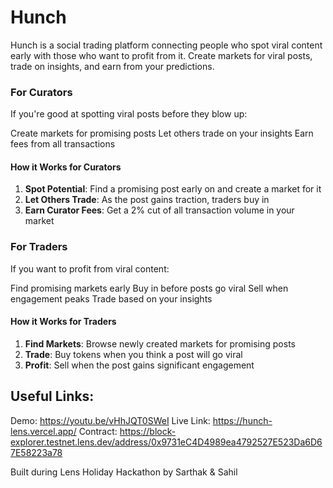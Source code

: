 # Hunch

Hunch is a social trading platform connecting people who spot viral content early with those who want to profit from it. Create markets for viral posts, trade on insights, and earn from your predictions.

### For Curators

If you're good at spotting viral posts before they blow up:

Create markets for promising posts
Let others trade on your insights
Earn fees from all transactions

#### How it Works for Curators

1. **Spot Potential**: Find a promising post early on and create a market for it
2. **Let Others Trade**: As the post gains traction, traders buy in
3. **Earn Curator Fees**: Get a 2% cut of all transaction volume in your market

### For Traders

If you want to profit from viral content:

Find promising markets early
Buy in before posts go viral
Sell when engagement peaks
Trade based on your insights

#### How it Works for Traders

1. **Find Markets**: Browse newly created markets for promising posts
2. **Trade**: Buy tokens when you think a post will go viral
3. **Profit**: Sell when the post gains significant engagement

## Useful Links:

Demo: https://youtu.be/vHhJQT0SWeI
Live Link: https://hunch-lens.vercel.app/
Contract: https://block-explorer.testnet.lens.dev/address/0x9731eC4D4989ea4792527E523Da6D67E58223a78

Built during Lens Holiday Hackathon by Sarthak & Sahil
